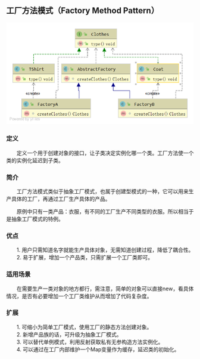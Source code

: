 ## 工厂方法模式（Factory Method Pattern）

![工厂方法模式](https://github.com/GRain-long/ddstudy/blob/dev/ddstudy-designpattern/src/main/resources/image/factoryMethod.png)

### 定义
&emsp;&emsp;定义一个用于创建对象的接口，让子类决定实例化哪一个类。工厂方法使一个类的实例化延迟到子类。

### 简介
&emsp;&emsp;工厂方法模式类似于抽象工厂模式，也属于创建型模式的一种，它可以用来生产具体的工厂，再通过工厂生产具体的产品。  
  
&emsp;&emsp;原例中只有一类产品：衣服，有不同的工厂生产不同类型的衣服。所以相当于是抽象工厂模式的特例。

### 优点
&emsp;&emsp;1. 用户只需知道名字就能生产具体对象，无需知道创建过程，降低了耦合性。  
&emsp;&emsp;2. 易于扩展，增加一个产品类，只需扩展一个工厂类即可。

### 适用场景
&emsp;&emsp;在需要生产一类对象的地方都行，需注意，简单的对象可以直接new，看具体情况，是否有必要增加一个工厂类维护从而增加了代码复杂度。

### 扩展
&emsp;&emsp;1. 可缩小为简单工厂模式，使用工厂的静态方法创建对象。  
&emsp;&emsp;2. 新增产品族的话，可升级为抽象工厂模式。  
&emsp;&emsp;3. 可以替代单例模式，利用反射获取私有无参构造方法实例化。  
&emsp;&emsp;4. 可以通过在工厂内部维护一个Map变量作为缓存，延迟类的初始化。




